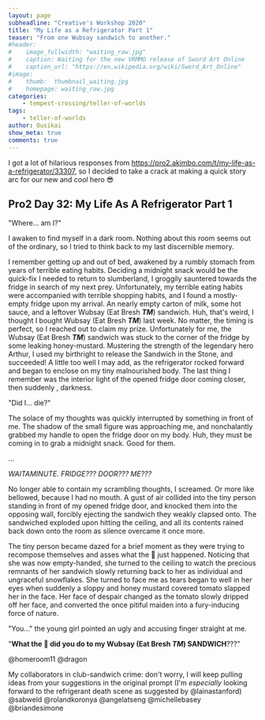 ```yaml
---
layout: page
subheadline: "Creative's Workshop 2020"
title: "My Life as a Refrigerator Part 1"
teaser: "From one Wubsay sandwich to another."
#header:
#    image_fullwidth: "waiting_raw.jpg"
#    caption: Waiting for the new VRMMO release of Sword Art Online
#    caption_url: "https://en.wikipedia.org/wiki/Sword_Art_Online"
#image:
#    thumb:  thumbnail_waiting.jpg
#    homepage: waiting_raw.jpg
categories:
    - tempest-crossing/teller-of-worlds
tags:
    - teller-of-worlds
author: Ousikai
show_meta: true
comments: true
---
```

I got a lot of hilarious responses from https://pro2.akimbo.com/t/my-life-as-a-refrigerator/33307, so I decided to take a crack at making a quick story arc for our new and *cool* hero :sunglasses: 

## Pro2 Day 32: My Life As A Refrigerator Part 1

"Where... am I?"

I awaken to find myself in a dark room. Nothing about this room seems out of the ordinary, so I tried to think back to my last discernible memory. 

I remember getting up and out of bed, awakened by a rumbly stomach from years of terrible eating habits. Deciding a midnight snack would be the quick-fix I needed to return to slumberland, I groggily sauntered towards the fridge in search of my next prey. Unfortunately, my terrible eating habits were accompanied with terrible shopping habits, and I found a mostly-empty fridge upon my arrival. An nearly empty carton of milk, some hot sauce, and a leftover Wubsay (Eat Bresh ***TM***)  sandwich. Huh, that's weird, I thought I bought Wubsay (Eat Bresh ***TM***)   last week. No matter, the timing is perfect, so I reached out to claim my prize. Unfortunately for me, the Wubsay (Eat Bresh ***TM***)  sandwich was stuck to the corner of the fridge by some leaking honey-mustard. Mustering the strength of the legendary hero Arthur, I used my birthright to release the Sandwich in the Stone, and succeeded! A little too well I may add, as the refrigerator rocked forward and began to enclose on my tiny malnourished body. The last thing I remember was the interior light of the opened fridge door coming closer, then suddenly , darkness. 

"Did I... die?"

The solace of my thoughts was quickly interrupted by something in front of me. The shadow of the small figure was approaching me, and nonchalantly grabbed my handle to open the fridge door on my body. Huh, they must be coming in to grab a midnight snack. Good for them.

...

*WAITAMINUTE. FRIDGE??? DOOR??? ME???*

No longer able to contain my scrambling thoughts, I screamed. Or more like bellowed, because I had no mouth. A gust of air collided into the tiny person standing in front of my opened fridge door, and knocked them into the opposing wall, forcibly ejecting the sandwich they weakly clapsed onto. The sandwiched exploded upon hitting the ceiling, and all its contents rained back down onto the room as silence overcame it once more. 

The tiny person became dazed for a brief moment as they were trying to recompose themselves and asses what the :dolphin: just happened. Noticing that she was now empty-handed, she turned to the ceiling to watch the precious remnants of her sandwich slowly returning back to her as individual and ungraceful snowflakes. She turned to face me as tears began to well in her eyes when suddenly a sloppy and honey mustard covered tomato slapped her in the face. Her face of despair changed as the tomato slowly dripped off her face, and converted the once pitiful maiden into a fury-inducing force of nature. 

"You..." the young girl pointed an ugly and accusing finger straight at me. 

"**What the :dolphin: did you do to my Wubsay (Eat Bresh ***TM***)   SANDWICH**???"   


@homeroom11 @dragon

My collaborators in club-sandwich crime: don't worry, I will keep pulling ideas from your suggestions in the original prompt (I'm *especially* looking forward to the refrigerant death scene as suggested by @lainastanford) 
@sabweld @rolandkoronya @angelatseng @michellebasey @briandesimone